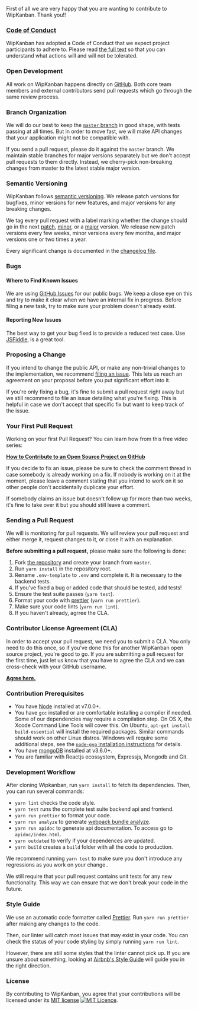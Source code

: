 First of all we are very happy that you are wanting to contribute to WipKanban. Thank you!!

### [Code of Conduct](https://github.com/wipkanban/wipkanban/blob/master/CODE_OF_CONDUCT.md)

WipKanban has adopted a Code of Conduct that we expect project participants to adhere to. Please read [the full text](https://github.com/wipkanban/wipkanban/blob/master/CODE_OF_CONDUCT.md) so that you can understand what actions will and will not be tolerated.

### Open Development

All work on WipKanban happens directly on [GitHub](https://github.com/wipkanban/wipkanban). Both core team members and external contributors send pull requests which go through the same review process.

### Branch Organization

We will do our best to keep the [`master` branch](https://github.com/wipkanban/wipkanban/tree/master) in good shape, with tests passing at all times. But in order to move fast, we will make API changes that your application might not be compatible with.

If you send a pull request, please do it against the `master` branch. We maintain stable branches for major versions separately but we don't accept pull requests to them directly. Instead, we cherry-pick non-breaking changes from master to the latest stable major version.

### Semantic Versioning

WipKanban follows [semantic versioning](http://semver.org/). We release patch versions for bugfixes, minor versions for new features, and major versions for any breaking changes.

We tag every pull request with a label marking whether the change should go in the next [patch](https://github.com/wipkanban/wipkanban/pulls?q=is:open+is:pr+label:semver-patch), [minor](https://github.com/wipkanban/wipkanban/pulls?q=is:open+is:pr+label:semver-minor), or a [major](https://github.com/wipkanban/wipkanban/pulls?q=is:open+is:pr+label:semver-major) version. We release new patch versions every few weeks, minor versions every few months, and major versions one or two times a year.

Every significant change is documented in the [changelog file](https://github.com/wipkanban/wipkanban/blob/master/CHANGELOG.md).

### Bugs

#### Where to Find Known Issues

We are using [GitHub Issues](https://github.com/wipkanban/wipkanban/issues) for our public bugs. We keep a close eye on this and try to make it clear when we have an internal fix in progress. Before filing a new task, try to make sure your problem doesn't already exist.

#### Reporting New Issues

The best way to get your bug fixed is to provide a reduced test case. Use [JSFiddle](https://jsfiddle.net), is a great tool.

### Proposing a Change

If you intend to change the public API, or make any non-trivial changes to the implementation, we recommend [filing an issue](https://github.com/wipkanban/wipkanban/issues/new). This lets us reach an agreement on your proposal before you put significant effort into it.

If you're only fixing a bug, it's fine to submit a pull request right away but we still recommend to file an issue detailing what you're fixing. This is helpful in case we don't accept that specific fix but want to keep track of the issue.

### Your First Pull Request

Working on your first Pull Request? You can learn how from this free video series:

**[How to Contribute to an Open Source Project on GitHub](https://egghead.io/series/how-to-contribute-to-an-open-source-project-on-github)**

If you decide to fix an issue, please be sure to check the comment thread in case somebody is already working on a fix. If nobody is working on it at the moment, please leave a comment stating that you intend to work on it so other people don't accidentally duplicate your effort.

If somebody claims an issue but doesn't follow up for more than two weeks, it's fine to take over it but you should still leave a comment.

### Sending a Pull Request

We will is monitoring for pull requests. We will review your pull request and either merge it, request changes to it, or close it with an explanation.

**Before submitting a pull request,** please make sure the following is done:

1. Fork [the repository](https://github.com/wipkanban/wipkanban) and create your branch from `master`.
2. Run `yarn install` in the repository root.
3. Rename `.env-template` to `.env` and complete it. It is necessary to the backend tests.
4. If you've fixed a bug or added code that should be tested, add tests!
5. Ensure the test suite passes (`yarn test`).
6. Format your code with [prettier](https://github.com/prettier/prettier) (`yarn run prettier`).
7. Make sure your code lints (`yarn run lint`).
8. If you haven't already, agrree the CLA.

### Contributor License Agreement (CLA)

In order to accept your pull request, we need you to submit a CLA. You only need to do this once, so if you've done this for another WipKanban open source project, you're good to go. If you are submitting a pull request for the first time, just let us know that you have to agree the CLA and we can cross-check with your GitHub username.

**[Agree here.](https://cla-assistant.io/wipkanban/wipkanban)**

### Contribution Prerequisites
* You have [Node](https://nodejs.org) installed at v7.0.0+.
* You have `gcc` installed or are comfortable installing a compiler if needed. Some of our dependencies may require a compilation step. On OS X, the Xcode Command Line Tools will cover this. On Ubuntu, `apt-get install build-essential` will install the required packages. Similar commands should work on other Linux distros. Windows will require some additional steps, see the [`node-gyp` installation instructions](https://github.com/nodejs/node-gyp#installation) for details.
* You have [mongoDB](https://www.mongodb.com) installed at v3.6.0+.
* You are familiar with Reactjs ecossystem, Expressjs, Mongodb and Git.

### Development Workflow

After cloning Wipkanban, run `yarn install` to fetch its dependencies.
Then, you can run several commands:

* `yarn lint` checks the code style.
* `yarn test` runs the complete test suite backend api and frontend.
* `yarn run prettier` to format your code.
* `yarn run analyze` to generate [webpack bundle analyze](https://github.com/webpack-contrib/webpack-bundle-analyzer).
* `yarn run apidoc` to generate api documentation. To access go to `apidoc/index.html`.
* `yarn outdated` to verify if your dependences are updated.
* `yarn build` creates a `build` folder with all the code to production.

We recommend running `yarn test` to make sure you don't introduce any regressions as you work on your change..

We still require that your pull request contains unit tests for any new functionality. This way we can ensure that we don't break your code in the future.

### Style Guide

We use an automatic code formatter called [Prettier](https://prettier.io/).
Run `yarn run prettier` after making any changes to the code.

Then, our linter will catch most issues that may exist in your code.
You can check the status of your code styling by simply running `yarn run lint`.

However, there are still some styles that the linter cannot pick up. If you are unsure about something, looking at [Airbnb's Style Guide](https://github.com/airbnb/javascript) will guide you in the right direction.

### License

By contributing to WipKanban, you agree that your contributions will be licensed under its [MIT license](https://github.com/wipkanban/wipkanban/blob/master/LICENSE) 
[![MIT Licence](https://badges.frapsoft.com/os/mit/mit.png?v=103)](https://github.com/wipkanban/wipkanban/blob/master/LICENSE).
